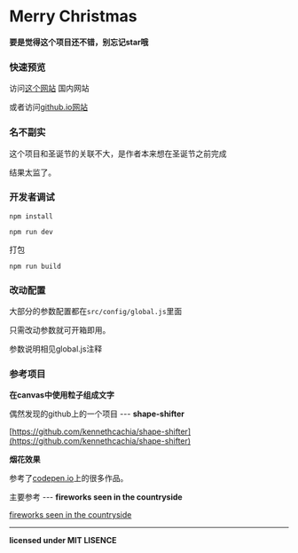 # Merry Christmas


**要是觉得这个项目还不错，别忘记star哦**


### 快速预览
访问[这个网站](http://lingyouhuiquanla.com/lover/)  国内网站

或者访问[github.io网站](https://newnewking.github.io/MerryChristmas/)

### 名不副实
这个项目和圣诞节的关联不大，是作者本来想在圣诞节之前完成

结果太监了。

### 开发者调试

```
npm install
```

```
npm run dev
```

打包
```
npm run build
```

### 改动配置
大部分的参数配置都在`src/config/global.js`里面

只需改动参数就可开箱即用。

参数说明相见global.js注释

### 参考项目

**在canvas中使用粒子组成文字**

偶然发现的github上的一个项目 --- **shape-shifter**

[https://github.com/kennethcachia/shape-shifter](https://github.com/kennethcachia/shape-shifter)

**烟花效果**

参考了[codepen.io](https://codepen.io/search/pens?q=fireworks&limit=all&type=type-pens)上的很多作品。

主要参考 --- **fireworks seen in the countryside**

[fireworks seen in the countryside](https://codepen.io/K-T/pen/NjyNQy?q=fireworks&limit=all&type=type-pens)

---
**licensed under MIT LISENCE**